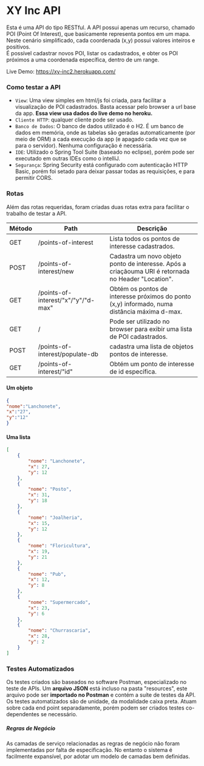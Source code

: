 # XY Inc API

   Esta é uma API do tipo RESTful. A API possui apenas um recurso, chamado POI (Point Of Interest), que basicamente representa pontos em um mapa. Neste cenário simplificado, cada coordenada (x,y) possui valores inteiros e positivos.  
  É possível cadastrar novos POI, listar os cadastrados, e obter os POI próximos a uma coordenada específica, dentro de um range. 

   Live Demo: https://xy-inc2.herokuapp.com/

### Como testar a API
- `View`: Uma view simples em html/js foi criada, para facilitar a visualização de POI cadastrados. Basta acessar pelo browser a url base da app. **Essa view usa dados do live demo no heroku.**
- `Cliente HTTP`: qualquer cliente pode ser usado.
- `Banco de Dados`: O banco de dados utilizado é o H2. É um banco de dados em memória, onde as tabelas são geradas automaticamente (por meio de ORM) a cada execução da app (e apagado cada vez que se para o servidor). Nenhuma configuração é necessária.
- `IDE`: Utilizado o Spring Tool Suite (baseado no eclipse), porém pode ser executado em outras IDEs como o intelliJ.
- `Segurança`: Spring Security está configurado com autenticação HTTP Basic, porém foi setado para deixar passar todas as requisições, e para permitir CORS.

### Rotas

Além das rotas requeridas, foram criadas duas rotas extra para facilitar o trabalho de testar a API.

| Método | Path | Descrição |
| ------ | ------ | ------ |
| GET | /points-of-interest | Lista todos os pontos de interesse cadastrados. |
| POST| /points-of-interest/new | Cadastra um novo objeto ponto de interesse. Após a criaçãouma URI é retornada no Header "Location".|
| GET | /points-of-interest/"x"/"y"/"d-max" | Obtém os pontos de interesse próximos do ponto (x,y) informado, numa distância máxima d-max.|
| GET | / | Pode ser utilizado no browser para exibir uma lista de POI cadastrados.|
| POST| /points-of-interest/populate-db | cadastra uma lista de objetos pontos de interesse. |
| GET | /points-of-interest/"id" | Obtém um ponto de interesse de id específica. |


#### Um objeto

```json
{
"nome":"Lanchonete",
"x":"27",
"y":"12"
}
```

#### Uma lista
```json
[
    {
        "nome": "Lanchonete",
        "x": 27,
        "y": 12
    },
    {
        "nome": "Posto",
        "x": 31,
        "y": 18
    },
    {
        "nome": "Joalheria",
        "x": 15,
        "y": 12
    },
    {
        "nome": "Floricultura",
        "x": 19,
        "y": 21
    },
    {
        "nome": "Pub",
        "x": 12,
        "y": 8
    },
    {
        "nome": "Supermercado",
        "x": 23,
        "y": 6
    },
    {
        "nome": "Churrascaria",
        "x": 28,
        "y": 2
    }
]
```

### Testes Automatizados
Os testes criados são baseados no software Postman, especializado no teste de APIs. Um **arquivo JSON** está incluso na pasta "resources", este arquivo pode ser **importado no Postman** e contém a suíte de testes da API. Os testes automatizados são de unidade, da modalidade caixa preta. Atuam sobre cada end point separadamente, porém podem ser criados testes co-dependentes se necessário.

##### Regras de Negócio
As camadas de serviço relacionadas as regras de negócio não foram implementadas por falta de especificação. No entanto o sistema é facilmente expansível, por adotar um modelo de camadas bem definidas.
